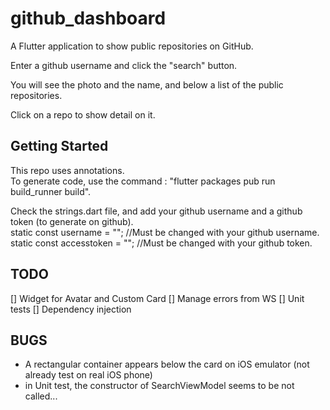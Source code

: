 # github_dashboard

A Flutter application to show public repositories on GitHub.

Enter a github username and click the "search" button.

You will see the photo and the name, and  below a list of the public repositories.

Click on a repo to show detail on it.

## Getting Started

This repo uses annotations.\
To generate code, use the command : "flutter packages pub run build_runner build".

Check the strings.dart file, and add your github username and a github token (to generate  on github).\
static const username = ""; //Must be changed with your github username.\
static const accesstoken = ""; //Must be changed with your github token.

## TODO
[] Widget for Avatar and Custom Card
[] Manage errors from WS
[] Unit tests
[] Dependency injection

## BUGS
- A rectangular container appears below the card on iOS emulator (not already test on real iOS phone)
- in Unit test, the constructor of SearchViewModel seems to be not called...

